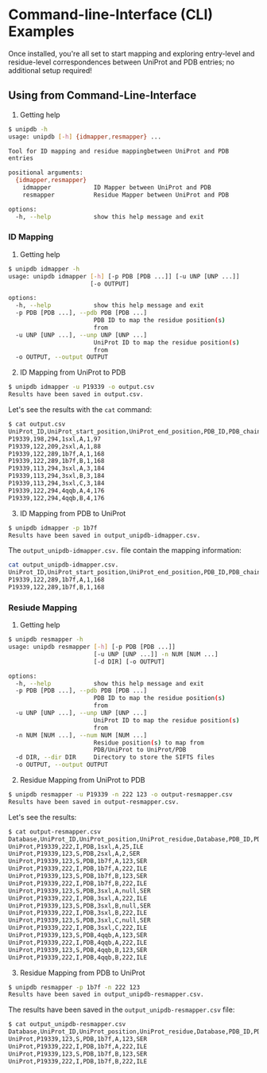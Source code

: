 # Command-line-Interface (CLI) Examples

Once installed, you're all set to start mapping and exploring entry-level and residue-level correspondences between UniProt and PDB entries; no additional setup required!


## Using from Command-Line-Interface

1. Getting help

```bash
$ unipdb -h
usage: unipdb [-h] {idmapper,resmapper} ...

Tool for ID mapping and residue mappingbetween UniProt and PDB
entries

positional arguments:
  {idmapper,resmapper}
    idmapper            ID Mapper between UniProt and PDB
    resmapper           Residue Mapper between UniProt and PDB

options:
  -h, --help            show this help message and exit
```

### ID Mapping

1. Getting help
```bash
$ unipdb idmapper -h
usage: unipdb idmapper [-h] [-p PDB [PDB ...]] [-u UNP [UNP ...]]
                       [-o OUTPUT]

options:
  -h, --help            show this help message and exit
  -p PDB [PDB ...], --pdb PDB [PDB ...]
                        PDB ID to map the residue position(s)
                        from
  -u UNP [UNP ...], --unp UNP [UNP ...]
                        UniProt ID to map the residue position(s)
                        from
  -o OUTPUT, --output OUTPUT
```

2. ID Mapping from UniProt to PDB
```bash
$ unipdb idmapper -u P19339 -o output.csv
Results have been saved in output.csv.
```
Let's see the results with the `cat` command:
```bash
$ cat output.csv
UniProt_ID,UniProt_start_position,UniProt_end_position,PDB_ID,PDB_chain,PDB_start_position,PDB_end_position
P19339,198,294,1sxl,A,1,97
P19339,122,209,2sxl,A,1,88
P19339,122,289,1b7f,A,1,168
P19339,122,289,1b7f,B,1,168
P19339,113,294,3sxl,A,3,184
P19339,113,294,3sxl,B,3,184
P19339,113,294,3sxl,C,3,184
P19339,122,294,4qqb,A,4,176
P19339,122,294,4qqb,B,4,176
```

3. ID Mapping from PDB to UniProt
```bash
$ unipdb idmapper -p 1b7f
Results have been saved in output_unipdb-idmapper.csv.
```
The `output_unipdb-idmapper.csv.` file contain the mapping information:
```bash
cat output_unipdb-idmapper.csv. 
UniProt_ID,UniProt_start_position,UniProt_end_position,PDB_ID,PDB_chain,PDB_start_position,PDB_end_position
P19339,122,289,1b7f,A,1,168
P19339,122,289,1b7f,B,1,168
```

### Resiude Mapping
1. Getting help
```bash
$ unipdb resmapper -h
usage: unipdb resmapper [-h] [-p PDB [PDB ...]]
                        [-u UNP [UNP ...]] -n NUM [NUM ...]
                        [-d DIR] [-o OUTPUT]

options:
  -h, --help            show this help message and exit
  -p PDB [PDB ...], --pdb PDB [PDB ...]
                        PDB ID to map the residue position(s)
                        from
  -u UNP [UNP ...], --unp UNP [UNP ...]
                        UniProt ID to map the residue position(s)
                        from
  -n NUM [NUM ...], --num NUM [NUM ...]
                        Residue position(s) to map from
                        PDB/UniProt to UniProt/PDB
  -d DIR, --dir DIR     Directory to store the SIFTS files
  -o OUTPUT, --output OUTPUT
```

2. Residue Mapping from UniProt to PDB
```bash
$ unipdb resmapper -u P19339 -n 222 123 -o output-resmapper.csv
Results have been saved in output-resmapper.csv.
```
Let's see the results:
```bash
$ cat output-resmapper.csv 
Database,UniProt_ID,UniProt_position,UniProt_residue,Database,PDB_ID,PDB_chain,PDB_position,PDB_residue
UniProt,P19339,222,I,PDB,1sxl,A,25,ILE
UniProt,P19339,123,S,PDB,2sxl,A,2,SER
UniProt,P19339,123,S,PDB,1b7f,A,123,SER
UniProt,P19339,222,I,PDB,1b7f,A,222,ILE
UniProt,P19339,123,S,PDB,1b7f,B,123,SER
UniProt,P19339,222,I,PDB,1b7f,B,222,ILE
UniProt,P19339,123,S,PDB,3sxl,A,null,SER
UniProt,P19339,222,I,PDB,3sxl,A,222,ILE
UniProt,P19339,123,S,PDB,3sxl,B,null,SER
UniProt,P19339,222,I,PDB,3sxl,B,222,ILE
UniProt,P19339,123,S,PDB,3sxl,C,null,SER
UniProt,P19339,222,I,PDB,3sxl,C,222,ILE
UniProt,P19339,123,S,PDB,4qqb,A,123,SER
UniProt,P19339,222,I,PDB,4qqb,A,222,ILE
UniProt,P19339,123,S,PDB,4qqb,B,123,SER
UniProt,P19339,222,I,PDB,4qqb,B,222,ILE
```

3. Residue Mapping from PDB to UniProt
```sh
$ unipdb resmapper -p 1b7f -n 222 123
Results have been saved in output_unipdb-resmapper.csv.
```
The results have been saved in the `output_unipdb-resmapper.csv` file:
```sh
$ cat output_unipdb-resmapper.csv
Database,UniProt_ID,UniProt_position,UniProt_residue,Database,PDB_ID,PDB_chain,PDB_position,PDB_residue
UniProt,P19339,123,S,PDB,1b7f,A,123,SER
UniProt,P19339,222,I,PDB,1b7f,A,222,ILE
UniProt,P19339,123,S,PDB,1b7f,B,123,SER
UniProt,P19339,222,I,PDB,1b7f,B,222,ILE
```

